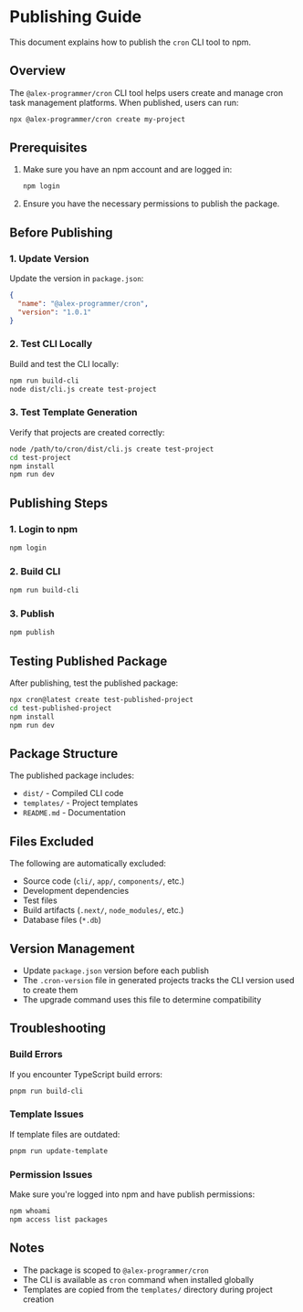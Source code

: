 # Publishing Guide

This document explains how to publish the `cron` CLI tool to npm.

## Overview

The `@alex-programmer/cron` CLI tool helps users create and manage cron task management platforms. When published, users can run:

```bash
npx @alex-programmer/cron create my-project
```

## Prerequisites

1. Make sure you have an npm account and are logged in:
   ```bash
   npm login
   ```

2. Ensure you have the necessary permissions to publish the package.

## Before Publishing

### 1. Update Version

Update the version in `package.json`:

```json
{
  "name": "@alex-programmer/cron",
  "version": "1.0.1"
}
```

### 2. Test CLI Locally

Build and test the CLI locally:

```bash
npm run build-cli
node dist/cli.js create test-project
```

### 3. Test Template Generation

Verify that projects are created correctly:

```bash
node /path/to/cron/dist/cli.js create test-project
cd test-project
npm install
npm run dev
```

## Publishing Steps

### 1. Login to npm

```bash
npm login
```

### 2. Build CLI

```bash
npm run build-cli
```

### 3. Publish

```bash
npm publish
```

## Testing Published Package

After publishing, test the published package:

```bash
npx cron@latest create test-published-project
cd test-published-project
npm install
npm run dev
```

## Package Structure

The published package includes:

- `dist/` - Compiled CLI code
- `templates/` - Project templates
- `README.md` - Documentation

## Files Excluded

The following are automatically excluded:
- Source code (`cli/`, `app/`, `components/`, etc.)
- Development dependencies
- Test files
- Build artifacts (`.next/`, `node_modules/`, etc.)
- Database files (`*.db`)

## Version Management

- Update `package.json` version before each publish
- The `.cron-version` file in generated projects tracks the CLI version used to create them
- The upgrade command uses this file to determine compatibility

## Troubleshooting

### Build Errors
If you encounter TypeScript build errors:
```bash
pnpm run build-cli
```

### Template Issues
If template files are outdated:
```bash
pnpm run update-template
```

### Permission Issues
Make sure you're logged into npm and have publish permissions:
```bash
npm whoami
npm access list packages
```

## Notes

- The package is scoped to `@alex-programmer/cron`
- The CLI is available as `cron` command when installed globally
- Templates are copied from the `templates/` directory during project creation 
